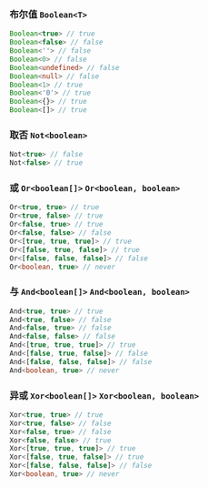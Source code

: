 
### 布尔值 `Boolean<T>`


``` typescript
Boolean<true> // true
Boolean<false> // false
Boolean<''> // false
Boolean<0> // false
Boolean<undefined> // false
Boolean<null> // false
Boolean<1> // true
Boolean<'0'> // true
Boolean<{}> // true
Boolean<[]> // true
```

			
### 取否 `Not<boolean>`


``` typescript
Not<true> // false
Not<false> // true
```

			
### 或 `Or<boolean[]>` `Or<boolean, boolean>`


``` typescript
Or<true, true> // true
Or<true, false> // true
Or<false, true> // true
Or<false, false> // false
Or<[true, true, true]> // true
Or<[false, true, false]> // true
Or<[false, false, false]> // false
Or<boolean, true> // never
```

			
### 与 `And<boolean[]>` `And<boolean, boolean>`


``` typescript
And<true, true> // true
And<true, false> // false
And<false, true> // false
And<false, false> // false
And<[true, true, true]> // true
And<[false, true, false]> // false
And<[false, false, false]> // false
And<boolean, true> // never
```

			
### 异或 `Xor<boolean[]>` `Xor<boolean, boolean>`


``` typescript
Xor<true, true> // true
Xor<true, false> // false
Xor<false, true> // false
Xor<false, false> // true
Xor<[true, true, true]> // true
Xor<[false, true, false]> // true
Xor<[false, false, false]> // false
Xor<boolean, true> // never
```

			